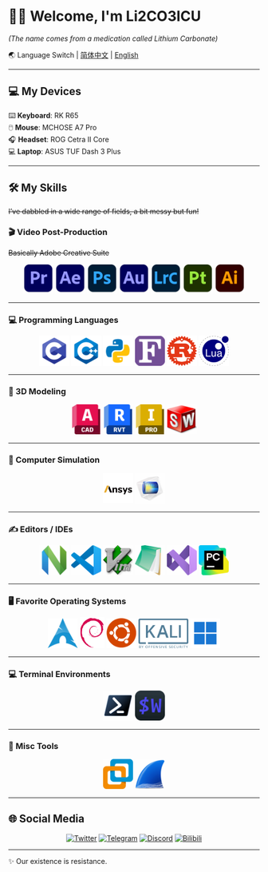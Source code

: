 
# 🏳️‍⚧️ Welcome, I'm Li2CO3ICU
*(The name comes from a medication called Lithium Carbonate)*  

🌏 Language Switch | [简体中文](README.md) | [English](README_EN.md)  

---

## 💻 My Devices


⌨️ **Keyboard**: RK R65  
🖱️ **Mouse**: MCHOSE A7 Pro  
🎧 **Headset**: ROG Cetra II Core  
💻 **Laptop**: ASUS TUF Dash 3 Plus  



---

## 🛠️ My Skills
~~I’ve dabbled in a wide range of fields, a bit messy but fun!~~  

### 🎬 Video Post-Production  
~~Basically Adobe Creative Suite~~  
<div align="center">
  <img src="./Skill_Icons/pr.png" width="60"/>
  <img src="./Skill_Icons/ae.png" width="60"/>
  <img src="./Skill_Icons/ps.png" width="60"/>
  <img src="./Skill_Icons/au.png" width="60"/>
  <img src="./Skill_Icons/LrC.png" width="60"/>
  <img src="./Skill_Icons/pt.png" width="60"/>
  <img src="./Skill_Icons/ai.png" width="60"/>
</div>

---

### 💻 Programming Languages
<div align="center">
  <img src="./Skill_Icons/c.png" width="60"/>
  <img src="./Skill_Icons/c++.png" width="60"/>
  <img src="./Skill_Icons/py.png" width="60"/>
  <img src="./Skill_Icons/for.png" width="60"/>
  <img src="./Skill_Icons/rust.png" width="60"/>
  <img src="./Skill_Icons/lua.png" width="60"/>
</div>

---

### 🎨 3D Modeling
<div align="center">
  <img src="./Skill_Icons/acad.png" width="60"/>
  <img src="./Skill_Icons/Revit.png" width="60"/>
  <img src="./Skill_Icons/Inventor.png" width="60"/>
  <img src="./Skill_Icons/swShellFileLauncher.png" width="60"/>
</div>

---

### 🧪 Computer Simulation
<div align="center">
  <img src="./Skill_Icons/ANSYS.png" width="60"/>
  <img src="./Skill_Icons/comsol.png" width="60"/>
</div>

---

### ✍️ Editors / IDEs
<div align="center">
  <img src="./Skill_Icons/nvim.png" width="60"/>
  <img src="./Skill_Icons/code.png" width="60"/>
  <img src="./Skill_Icons/vim.png" width="60"/>
  <img src="./Skill_Icons/notepad3.png" width="60"/>
  <img src="./Skill_Icons/vs.png" width="60"/>
  <img src="./Skill_Icons/pc.png" width="60"/>
</div>

---

### 🖥️ Favorite Operating Systems
<div align="center">
  <img src="./Skill_Icons/arch.png" width="60"/>
  <img src="./Skill_Icons/debian.png" width="50"/>
  <img src="./Skill_Icons/ubuntu.png" width="60"/>
  <img src="./Skill_Icons/kali.png" width="100"/>
  <img src="./Skill_Icons/w11.png" width="60"/>
</div>

---

### 💻 Terminal Environments
<div align="center">
  <img src="./Skill_Icons/pwsh7.png" width="60"/>
  <img src="./Skill_Icons/wezt.png" width="60"/>
</div>

---

### 🍥 Misc Tools
<div align="center">
  <img src="./Skill_Icons/vmware.png" width="60"/>
  <img src="./Skill_Icons/wireshark.png" width="60"/>
</div>

---

## 🌐 Social Media
<div align="center">

[![Twitter](https://img.shields.io/badge/Twitter-1DA1F2?logo=twitter&logoColor=white)](https://twitter.com/Li2CO3ICU)  [![Telegram](https://img.shields.io/badge/Telegram-26A5E4?logo=telegram&logoColor=white)](https://t.me/Li2_CO3)  [![Discord](https://img.shields.io/badge/Discord-5865F2?logo=discord&logoColor=white)](https://discord.com/users/_li2co3)  [![Bilibili](https://img.shields.io/badge/Bilibili-00A1D6?logo=bilibili&logoColor=white)](https://space.bilibili.com/283731905)  

</div>

---

✨ Our existence is resistance. 

